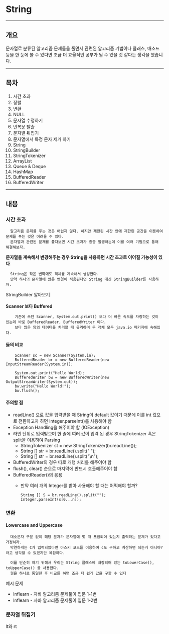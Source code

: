 # String

---

## 개요

문자열로 분류된 알고리즘 문제들을 풀면서 관련된 알고리즘 기법이나 클래스, 매소드 등을 한 눈에 볼 수 있다면 조금 더 효율적인 공부가 될 수 있을 것 같다는 생각을 했습니다.

---

## 목차

1. <a>시간 초과</a>
5. 정렬
6. 변환
7. NULL
8. 문자열 수정하기
9. 반복문 탈출
10. 문자열 뒤집기
11. 문자열에서 특정 문자 제거 하기
12. String
13. StringBuilder
14. StringTokenizer
15. ArrayList
16. Queue & Deque
17. HashMap
18. BufferedReader
19. BufferedWriter

---

## 내용

### 시간 초과

      알고리즘 문제를 푸는 것은 어렵지 않다. 하지만 제한된 시간 안에 제한된 공간을 이용하여 문제를 푸는 것은 어려울 수 있다. 
      문자열과 관련된 문제를 풀다보면 시간 초과가 종종 발생하는데 이를 여러 기법으로 통해 해결해보자. 

<strong>문자열을 계속해서 변경해주는 경우 String을 사용하면 시간 초과로 이어질 가능성이 있다</strong>

      String은 작은 변화에도 객체를 계속해서 생성한다. 
      만약 하나의 문자열에 많은 변경이 적용된다면 String 대신 StringBuilder를 사용하자.

<a> StringBuilder 알아보기 </a>
<br><br>
<strong> Scanner 보다 Buffered </strong>

        기존에 쓰던 Scanner, System.out.print() 보다 더 빠른 속도를 자랑하는 것이 있는데 바로 BufferedReader, BufferedWriter 이다.
        보다 많은 양의 데이터를 처리할 때 유리하며 두 객체 모두 java.io 패키지에 속해있다. 

#### 둘의 비교 
        Scanner sc = new Scanner(System.in);
        BufferedReader br = new BufferedReader(new InputStreamReader(System.in));
        
        System.out.print("Hello World);
        BufferedWriter bw = new BufferedWriter(new OutputStreamWriter(System.out));
        bw.write("Hello World!");
        bw.flush(); 

#### 주의할 점 

- readLine() 으로 값을 입력받을 때 String이 default 값이기 때문에 이를 int 값으로 전환하고자 하면 Integer.parseInt()를 사용해야 함
- Exception Handling을 해주어야 함 (IOException)
- 라인 단위로 입력받으며 한 줄에 여러 값이 입력 된 경우 StringTokenizer 혹은 split을 이용하여 Parsing
  - StringTokenizer st = new StringTokenizer(br.readLine());
  - String [] str = br.readLine().split(" ");
  - String [] str = br.readLine().split("\n");
- BufferedWriter의 경우 따로 개행 처리를 해주어야 함 
- flush(), clear() 순으로 마지막에 반드시 호출해주어야 함 
- BufferedReader()의 응용
  - 만약 여러 개의 Integer를 받아 사용해야 할 때는 어떡해야 할까?

        String [] S = br.readLine().split("");
        Integer.parseInt(s[0...n]);

### 변환

#### Lowercase and Uppercase

      대소문자 구분 없이 해당 문자가 문자열에 몇 개 포함되어 있는지 출력하는 문제가 있다고 가정하자.
      막연하게는 C가 입력되었다면 아스키 코드를 이용하여 c도 구하고 계산하면 되는거 아니야? 라고 생각할 수 있겠지만 복잡하다.
      
      이를 단순히 하기 위해서 우리는 String 클래스에 내장되어 있는 toLowerCase(), toUpperCase() 를 사용한다. 
      형을 하나로 통일한 후 비교를 하면 조금 더 쉽게 값을 구할 수 있다

예시 문제

- Inflearn - 자바 알고리즘 문제풀이 입문 1-1번
- Inflearn - 자바 알고리즘 문제풀이 입문 1-2번 

### 문자열 뒤집기

lt와 rt

